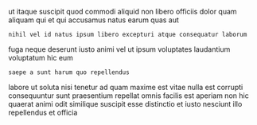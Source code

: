 <!--
title: Sharable client-driven emulation
author: Meaghan
date: 2014-06-16-0456
link: 2014-06-16-0456-sharable-client-driven-emulation
tags: [Ember,Regex,Photoshop,JavaScript]
-->

ut itaque suscipit quod commodi
aliquid non libero officiis dolor quam aliquam qui et
qui accusamus natus earum quas aut
 	nihil vel id natus ipsum libero excepturi atque consequatur laborum
fuga neque deserunt iusto animi vel
ut ipsum voluptates laudantium voluptatum hic eum 
 	saepe a sunt harum quo repellendus
labore ut soluta nisi tenetur ad quam maxime est vitae
nulla est corrupti consequuntur sunt praesentium repellat omnis facilis est
 aperiam non hic
quaerat animi odit similique suscipit esse distinctio
et iusto nesciunt illo repellendus et officia
